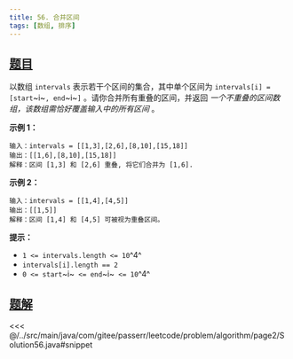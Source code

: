 ```yaml
---
title: 56. 合并区间
tags: [数组, 排序]
---
```



## [题目](https://leetcode.cn/problems/merge-intervals/)
以数组 `intervals` 表示若干个区间的集合，其中单个区间为 `intervals[i] = [start`~i~`, end`~i~`]` 。请你合并所有重叠的区间，并返回 *一个不重叠的区间数组，该数组需恰好覆盖输入中的所有区间* 。

**示例 1：**

```
输入：intervals = [[1,3],[2,6],[8,10],[15,18]]
输出：[[1,6],[8,10],[15,18]]
解释：区间 [1,3] 和 [2,6] 重叠, 将它们合并为 [1,6].
```

**示例 2：**

```
输入：intervals = [[1,4],[4,5]]
输出：[[1,5]]
解释：区间 [1,4] 和 [4,5] 可被视为重叠区间。
```

**提示：**

* `1 <= intervals.length <= 10`^4^
* `intervals[i].length == 2`
* `0 <= start`~i~` <= end`~i~` <= 10`^4^


## [题解](https://github.com/PasseRR/JavaLeetCode/blob/master/src/main/java/com/gitee/passerr/leetcode/problem/algorithm/page2/Solution56.java)

<<< @/../src/main/java/com/gitee/passerr/leetcode/problem/algorithm/page2/Solution56.java#snippet
